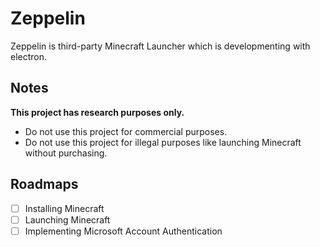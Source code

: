 # Zeppelin

Zeppelin is third-party Minecraft Launcher which is developmenting with electron.

## Notes

**This project has research purposes only.**

- Do not use this project for commercial purposes.
- Do not use this project for illegal purposes like launching Minecraft without purchasing.

## Roadmaps

- [ ] Installing Minecraft
- [ ] Launching Minecraft
- [ ] Implementing Microsoft Account Authentication
